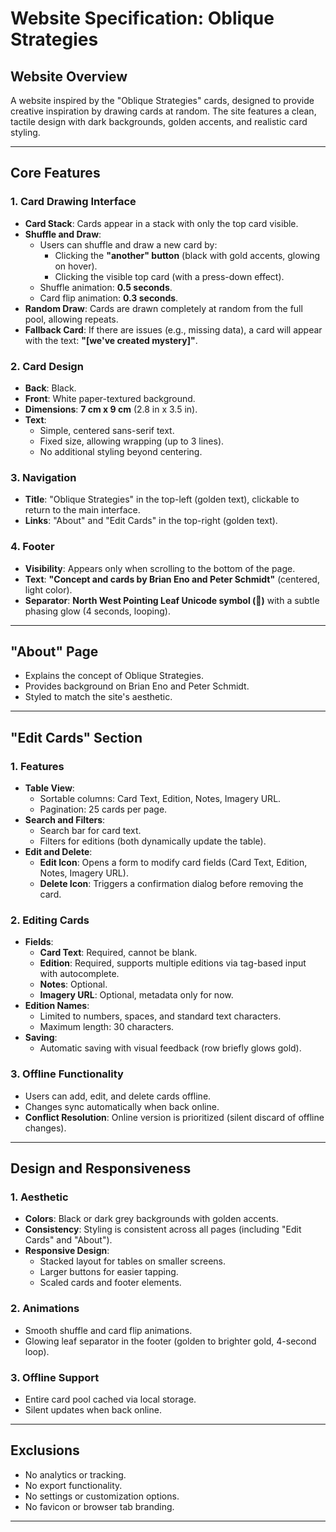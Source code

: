 # Website Specification: Oblique Strategies

## Website Overview

A website inspired by the "Oblique Strategies" cards, designed to provide creative inspiration by drawing cards at random. The site features a clean, tactile design with dark backgrounds, golden accents, and realistic card styling.

---

## Core Features

### 1. Card Drawing Interface

- **Card Stack**: Cards appear in a stack with only the top card visible.
- **Shuffle and Draw**:
  - Users can shuffle and draw a new card by:
    - Clicking the **"another" button** (black with gold accents, glowing on hover).
    - Clicking the visible top card (with a press-down effect).
  - Shuffle animation: **0.5 seconds**.
  - Card flip animation: **0.3 seconds**.
- **Random Draw**: Cards are drawn completely at random from the full pool, allowing repeats.
- **Fallback Card**: If there are issues (e.g., missing data), a card will appear with the text: **"[we've created mystery]"**.

### 2. Card Design

- **Back**: Black.
- **Front**: White paper-textured background.
- **Dimensions**: **7 cm x 9 cm** (2.8 in x 3.5 in).
- **Text**:
  - Simple, centered sans-serif text.
  - Fixed size, allowing wrapping (up to 3 lines).
  - No additional styling beyond centering.

### 3. Navigation

- **Title**: "Oblique Strategies" in the top-left (golden text), clickable to return to the main interface.
- **Links**: "About" and "Edit Cards" in the top-right (golden text).

### 4. Footer

- **Visibility**: Appears only when scrolling to the bottom of the page.
- **Text**: **"Concept and cards by Brian Eno and Peter Schmidt"** (centered, light color).
- **Separator**: **North West Pointing Leaf Unicode symbol (🍃)** with a subtle phasing glow (4 seconds, looping).

---

## "About" Page

- Explains the concept of Oblique Strategies.
- Provides background on Brian Eno and Peter Schmidt.
- Styled to match the site's aesthetic.

---

## "Edit Cards" Section

### 1. Features

- **Table View**:
  - Sortable columns: Card Text, Edition, Notes, Imagery URL.
  - Pagination: 25 cards per page.
- **Search and Filters**:
  - Search bar for card text.
  - Filters for editions (both dynamically update the table).
- **Edit and Delete**:
  - **Edit Icon**: Opens a form to modify card fields (Card Text, Edition, Notes, Imagery URL).
  - **Delete Icon**: Triggers a confirmation dialog before removing the card.

### 2. Editing Cards

- **Fields**:
  - **Card Text**: Required, cannot be blank.
  - **Edition**: Required, supports multiple editions via tag-based input with autocomplete.
  - **Notes**: Optional.
  - **Imagery URL**: Optional, metadata only for now.
- **Edition Names**:
  - Limited to numbers, spaces, and standard text characters.
  - Maximum length: 30 characters.
- **Saving**:
  - Automatic saving with visual feedback (row briefly glows gold).

### 3. Offline Functionality

- Users can add, edit, and delete cards offline.
- Changes sync automatically when back online.
- **Conflict Resolution**: Online version is prioritized (silent discard of offline changes).

---

## Design and Responsiveness

### 1. Aesthetic

- **Colors**: Black or dark grey backgrounds with golden accents.
- **Consistency**: Styling is consistent across all pages (including "Edit Cards" and "About").
- **Responsive Design**:
  - Stacked layout for tables on smaller screens.
  - Larger buttons for easier tapping.
  - Scaled cards and footer elements.

### 2. Animations

- Smooth shuffle and card flip animations.
- Glowing leaf separator in the footer (golden to brighter gold, 4-second loop).

### 3. Offline Support

- Entire card pool cached via local storage.
- Silent updates when back online.

---

## Exclusions

- No analytics or tracking.
- No export functionality.
- No settings or customization options.
- No favicon or browser tab branding.

---

